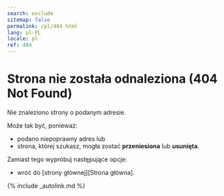 ```yaml
---
search: exclude
sitemap: false
permalink: /pl/404.html
lang: pl-PL
locale: pl
ref: 404
---
```


# Strona nie została odnaleziona (404 Not Found)

Nie znaleziono strony o podanym adresie.

Może tak być, ponieważ:
- podano niepoprawny adres lub
- strona, której szukasz, mogła zostać __przeniesiona__ lub **usunięta**.

Zamiast tego wypróbuj następujące opcje:
- wróć do [strony głównej][Strona główna].

<!--
HTTP 404 Not Found
HTTP/1.1 404 Not Found
-->
[comment]: <> (Use search option to see if the page is available elsewhere)

{% include _autolink.md %}
